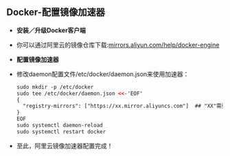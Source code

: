 ## Docker-配置镜像加速器

- **安装／升级Docker客户端**
- 你可以通过阿里云的镜像仓库下载:[mirrors.aliyun.com/help/docker-engine](http://mirrors.aliyun.com/help/docker-engine?spm=a2c1q.8351553.0.0.468c7ecb3yKZ7b)

- **配置镜像加速器**
- 修改daemon配置文件/etc/docker/daemon.json来使用加速器：
  ``` xml
  sudo mkdir -p /etc/docker
  sudo tee /etc/docker/daemon.json <<-'EOF'
  {
    "registry-mirrors": ["https://xx.mirror.aliyuncs.com"]  ## "XX"需要用你自己的阿里云账号登陆获取
  }
  EOF
  sudo systemctl daemon-reload
  sudo systemctl restart docker
  ```
- 至此，阿里云镜像加速器配置完成！
